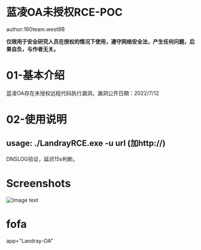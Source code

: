 # 蓝凌OA未授权RCE-POC

author:160team.west9B

**仅限用于安全研究人员在授权的情况下使用，遵守网络安全法，产生任何问题，后果自负，与作者无关。**

# 01-基本介绍

蓝凌OA存在未授权远程代码执行漏洞，漏洞公开日期：2022/7/12

# 02-使用说明

## usage: ./LandrayRCE.exe -u url  (加http://)

DNSLOG验证，延迟15s判断。

# Screenshots
![Image text](https://github.com/west9b/Landray-OA-RCE/blob/main/POC.png)

# fofa
app="Landray-OA"
